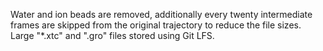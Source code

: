 Water and ion beads are removed, additionally every twenty intermediate frames are skipped from the original trajectory to reduce the file sizes. Large "*.xtc" and ".gro" files stored using Git LFS.
